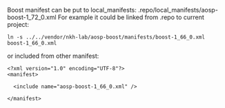 Boost manifest can be put to local_manifests: .repo/local_manifests/aosp-boost-1_72_0.xml
For example it could be linked from .repo to current project:
```
ln -s ../../vendor/nkh-lab/aosp-boost/manifests/boost-1_66_0.xml boost-1_66_0.xml
```
or included from other manifest:
```
<?xml version="1.0" encoding="UTF-8"?>
<manifest>

  <include name="aosp-boost-1_66_0.xml" />

</manifest>
```
